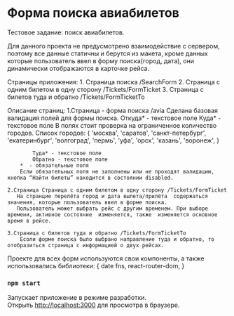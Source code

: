 # Форма поиска авиабилетов

Тестовое задание: поиск авиабилетов.

Для данного проекта не предусмотрено взаимодействие с сервером, поэтому все данные статичны и берутся из макета, кроме данных которые пользователь ввел в форму поиска(город,  дата), они  динамически отображаются в карточке рейса.

Страницы приложения:
    1. Страница поиска  /SearchForm
    2. Страница с одним билетом в одну сторону /Tickets/FormTicket
    3. Страница с билетов туда и обратно /Tickets/FormTicketTo

Описание страниц:
    1.Страница - форма поиска  /avia
        Сделана базовая валидация полей для формы поиска.
            Откуда* - текстовое поле
            Куда*  - текстовое поле
        В полях стоит проверка на ограниченное количество городов.
        Список городов:  {
                         'москва', 'саратов', 'санкт-петербург', 
                         'екатеринбург', 'волгоград', 'пермь',
                         'уфа', 'орск', 'казань', 'воронеж',
                         }

            Туда* - текстовое поле
            Обратно - текстовое поле
        *  - обязательные поля
        Если обязательных поля не заполнены или не проходят валидацию, кнопка “Найти билеты” находится в состоянии disabled.

    2.Страница Страница с одним билетом в одну сторону /Tickets/FormTicket
       На странцие перелёта город и дата вылета/прилёта  содержаться значения, которые пользователь ввел в форме поиска.
       Пользователь может выбрать рейс с другим временем. При выборе времени, активное состояние  изменяется, также  изменяется основное время в рейсе.

    3.Страница с билетов туда и обратно /Tickets/FormTicketTo
        Есоли форме поиска было выбрано направление туда и обратно, то отобразиться страница с информацией о двух рейсах.

Проекте для всех форм используются свои компоненты, а также использовались библиотеки: 
{
    date fns,
    react-router-dom,
 }


### `npm start`

Запускает приложение в режиме разработки.\
Открыть [http://localhost:3000](http://localhost:3000) для просмотра в браузере.

